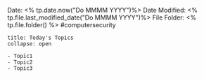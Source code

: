 Date: <% tp.date.now("Do MMMM YYYY")%>
Date Modified: <% tp.file.last_modified_date("Do MMMM YYYY")%>
File Folder: <% tp.file.folder() %>
#computersecurity

```ad-abstract
title: Today's Topics
collapse: open

- Topic1
- Topic2
- Topic3

```


